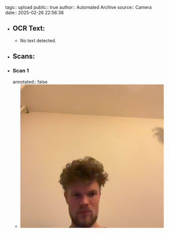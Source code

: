 tags:: upload
public:: true
author:: Automated Archive
source:: Camera
date:: 2025-02-26 22:56:38

- ## OCR Text:
	- No text detected.
- ## Scans:
- ### Scan 1
  annotated:: false
	- ![./assets/scans/2025-02-26T22-56-38-1869.jpg](./assets/scans/2025-02-26T22-56-38-1869.jpg)